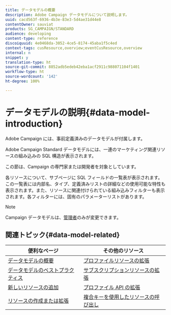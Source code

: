 ```yaml
---
title: データモデルの概要
description: Adobe Campaign データモデルについて説明します。
uuid: cacd563f-6936-4b3e-83e3-5d4ae31d44e8
contentOwner: sauviat
products: SG_CAMPAIGN/STANDARD
audience: developing
content-type: reference
discoiquuid: 4e0468da-3052-4ce5-8174-45aba1f5c4ed
context-tags: cusResource,overview;eventCusResource,overview
internal: n
snippet: y
translation-type: ht
source-git-commit: 8852adb5edeb42eba1acf2911c988071104f1401
workflow-type: ht
source-wordcount: '142'
ht-degree: 100%

---
```



# データモデルの説明{#data-model-introduction}

Adobe Campaign には、事前定義済みのデータモデルが付属します。

Adobe Campaign Standard データモデルには、一連のマーケティング関連リソースの組み込みの SQL 構造が表示されます。

この節は、Campaign の専門家または開発者を対象としています。

各リソースについて、サブページに SQL フィールドの一覧表が表示されます。この一覧表には内部名、タイプ、定義済みリストの詳細などの使用可能な特性も表示されます。また、リソースに関連付けられている組み込みフィルターも表示されます。各フィルターには、固有のパラメーターリストがあります。

>[!NOTE]
>Campaign データモデルは、[管理者](../../administration/using/users-management.md#functional-administrators)のみが変更できます。

## 関連トピック{#data-model-related}

| 便利なページ | その他のリソース |
|---|---|
| [データモデルの概要](data-model-concepts.md) | [プロファイルリソースの拡張](extending-the-profile-resource-with-a-new-field.md) |
| [データモデルのベストプラクティス](data-model-best-practices.md) | [サブスクリプションリソースの拡張](extending-the-subscriptions-to-an-application-resource.md) |
| [新しいリソースの追加](key-steps-to-add-a-resource.md) | [プロファイル API の拡張](about-extending-the-api.md) |
| [リソースの作成または拡張](creating-or-extending-the-resource.md) | [複合キーを使用したリソースの呼び出し](uc-calling-resource-id-key.md) |
